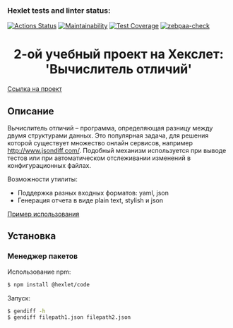 ### Hexlet tests and linter status:

[![Actions Status](https://github.com/zebpaa/frontend-project-46/actions/workflows/hexlet-check.yml/badge.svg)](https://github.com/zebpaa/frontend-project-46/actions) [![Maintainability](https://api.codeclimate.com/v1/badges/f63bfcf40c099af9031e/maintainability)](https://codeclimate.com/github/zebpaa/frontend-project-46/maintainability) [![Test Coverage](https://api.codeclimate.com/v1/badges/f63bfcf40c099af9031e/test_coverage)](https://codeclimate.com/github/zebpaa/frontend-project-46/test_coverage) [![zebpaa-check](https://github.com/zebpaa/frontend-project-46/actions/workflows/zebpaa-check.yml/badge.svg)](https://github.com/zebpaa/frontend-project-46/actions/workflows/zebpaa-check.yml)

<h1 style="text-align: center;">2-ой учебный проект на Хекслет: 'Вычислитель отличий'</h1>

<a href="https://ru.hexlet.io/programs/frontend/projects/46">Ссылка на проект</a>

## Описание

Вычислитель отличий – программа, определяющая разницу между двумя структурами данных. Это популярная задача, для решения которой существует множество онлайн сервисов, например <a href="http://www.jsondiff.com/">http://www.jsondiff.com/</a>. Подобный механизм используется при выводе тестов или при автоматическом отслеживании изменений в конфигурационных файлах.

Возможности утилиты:

- Поддержка разных входных форматов: yaml, json
- Генерация отчета в виде plain text, stylish и json

<a href="https://asciinema.org/a/L6dIcfqijxmjI2FIzmSnwkRbT">Пример использования</a>

## Установка

### Менеджер пакетов

Использование npm:

```bash
$ npm install @hexlet/code
```

Запуск:

```bash
$ gendiff -h
$ gendiff filepath1.json filepath2.json
```
